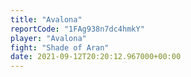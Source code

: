 ```yaml
---
title: "Avalona"
reportCode: "1FAg938n7dc4hmkY"
player: "Avalona"
fight: "Shade of Aran"
date: 2021-09-12T20:20:12.967000+00:00
---
```


